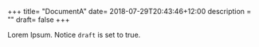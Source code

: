 +++
title= "DocumentA"
date= 2018-07-29T20:43:46+12:00
description = ""
draft= false
+++

Lorem Ipsum.
Notice `draft` is set to true.
